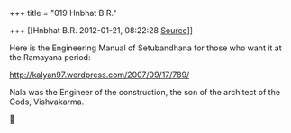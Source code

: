 +++
title = "019 Hnbhat B.R."

+++
[[Hnbhat B.R.	2012-01-21, 08:22:28 [Source](https://groups.google.com/g/samskrita/c/KUNziKm9fDQ)]]



Here is the Engineering Manual of Setubandhana for those who want it at the Ramayana period:

  

<http://kalyan97.wordpress.com/2007/09/17/789/>

  

Nala was the Engineer of the construction, the son of the architect of the Gods, Vishvakarma.



